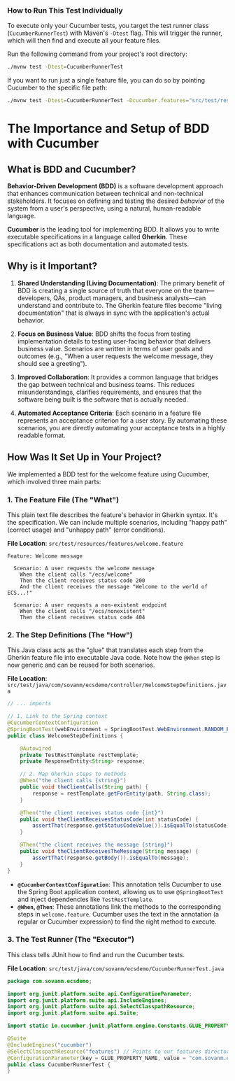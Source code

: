 
### How to Run This Test Individually

To execute only your Cucumber tests, you target the test runner class (`CucumberRunnerTest`) with Maven's `-Dtest` flag. This will trigger the runner, which will then find and execute all your feature files.

Run the following command from your project's root directory:

```bash
./mvnw test -Dtest=CucumberRunnerTest
```

If you want to run just a single feature file, you can do so by pointing Cucumber to the specific file path:

```bash
./mvnw test -Dtest=CucumberRunnerTest -Dcucumber.features="src/test/resources/features/welcome.feature"
```


# The Importance and Setup of BDD with Cucumber

## What is BDD and Cucumber?

**Behavior-Driven Development (BDD)** is a software development approach that enhances communication between technical and non-technical stakeholders. It focuses on defining and testing the desired *behavior* of the system from a user's perspective, using a natural, human-readable language.

**Cucumber** is the leading tool for implementing BDD. It allows you to write executable specifications in a language called **Gherkin**. These specifications act as both documentation and automated tests.

## Why is it Important?

1.  **Shared Understanding (Living Documentation)**: The primary benefit of BDD is creating a single source of truth that everyone on the team—developers, QAs, product managers, and business analysts—can understand and contribute to. The Gherkin feature files become "living documentation" that is always in sync with the application's actual behavior.

2.  **Focus on Business Value**: BDD shifts the focus from testing implementation details to testing user-facing behavior that delivers business value. Scenarios are written in terms of user goals and outcomes (e.g., "When a user requests the welcome message, they should see a greeting").

3.  **Improved Collaboration**: It provides a common language that bridges the gap between technical and business teams. This reduces misunderstandings, clarifies requirements, and ensures that the software being built is the software that is actually needed.

4.  **Automated Acceptance Criteria**: Each scenario in a feature file represents an acceptance criterion for a user story. By automating these scenarios, you are directly automating your acceptance tests in a highly readable format.

## How Was It Set Up in Your Project?

We implemented a BDD test for the welcome feature using Cucumber, which involved three main parts:

### 1. The Feature File (The "What")

This plain text file describes the feature's behavior in Gherkin syntax. It's the specification. We can include multiple scenarios, including "happy path" (correct usage) and "unhappy path" (error conditions).

**File Location**: `src/test/resources/features/welcome.feature`

```gherkin
Feature: Welcome message

  Scenario: A user requests the welcome message
    When the client calls "/ecs/welcome"
    Then the client receives status code 200
    And the client receives the message "Welcome to the world of ECS...!"

  Scenario: A user requests a non-existent endpoint
    When the client calls "/ecs/nonexistent"
    Then the client receives status code 404
```

### 2. The Step Definitions (The "How")

This Java class acts as the "glue" that translates each step from the Gherkin feature file into executable Java code. Note how the `@When` step is now generic and can be reused for both scenarios.

**File Location**: `src/test/java/com/sovanm/ecsdemo/controller/WelcomeStepDefinitions.java`

```java
// ... imports

// 1. Link to the Spring context
@CucumberContextConfiguration
@SpringBootTest(webEnvironment = SpringBootTest.WebEnvironment.RANDOM_PORT)
public class WelcomeStepDefinitions {

    @Autowired
    private TestRestTemplate restTemplate;
    private ResponseEntity<String> response;

    // 2. Map Gherkin steps to methods
    @When("the client calls {string}")
    public void theClientCalls(String path) {
        response = restTemplate.getForEntity(path, String.class);
    }

    @Then("the client receives status code {int}")
    public void theClientReceivesStatusCode(int statusCode) {
        assertThat(response.getStatusCodeValue()).isEqualTo(statusCode);
    }

    @Then("the client receives the message {string}")
    public void theClientReceivesTheMessage(String message) {
        assertThat(response.getBody()).isEqualTo(message);
    }
}
```

*   **`@CucumberContextConfiguration`**: This annotation tells Cucumber to use the Spring Boot application context, allowing us to use `@SpringBootTest` and inject dependencies like `TestRestTemplate`.
*   **`@When`, `@Then`**: These annotations link the methods to the corresponding steps in `welcome.feature`. Cucumber uses the text in the annotation (a regular or Cucumber expression) to find the right method to execute.

### 3. The Test Runner (The "Executor")

This class tells JUnit how to find and run the Cucumber tests.

**File Location**: `src/test/java/com/sovanm/ecsdemo/CucumberRunnerTest.java`

```java
package com.sovanm.ecsdemo;

import org.junit.platform.suite.api.ConfigurationParameter;
import org.junit.platform.suite.api.IncludeEngines;
import org.junit.platform.suite.api.SelectClasspathResource;
import org.junit.platform.suite.api.Suite;

import static io.cucumber.junit.platform.engine.Constants.GLUE_PROPERTY_NAME;

@Suite
@IncludeEngines("cucumber")
@SelectClasspathResource("features") // Points to our features directory
@ConfigurationParameter(key = GLUE_PROPERTY_NAME, value = "com.sovanm.ecsdemo.controller") // Tells Cucumber where to find step definitions
public class CucumberRunnerTest {
}
```

